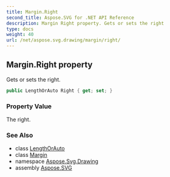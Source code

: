 ```yaml
---
title: Margin.Right
second_title: Aspose.SVG for .NET API Reference
description: Margin Right property. Gets or sets the right
type: docs
weight: 40
url: /net/aspose.svg.drawing/margin/right/
---
```

## Margin.Right property

Gets or sets the right.

```csharp
public LengthOrAuto Right { get; set; }
```

### Property Value

The right.

### See Also

* class [LengthOrAuto](../../lengthorauto/)
* class [Margin](../)
* namespace [Aspose.Svg.Drawing](../../../aspose.svg.drawing/)
* assembly [Aspose.SVG](../../../)

